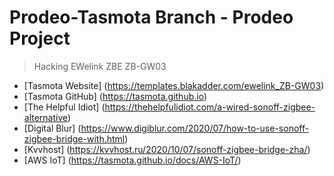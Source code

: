 # Prodeo-Tasmota Branch - Prodeo Project

> Hacking EWelink ZBE ZB-GW03
- [Tasmota Website] (https://templates.blakadder.com/ewelink_ZB-GW03)
- [Tasmota GitHub] (https://tasmota.github.io)
- [The Helpful Idiot] (https://thehelpfulidiot.com/a-wired-sonoff-zigbee-alternative)
- [Digital Blur] (https://www.digiblur.com/2020/07/how-to-use-sonoff-zigbee-bridge-with.html)
- [Kvvhost] (https://kvvhost.ru/2020/10/07/sonoff-zigbee-bridge-zha/)
- [AWS IoT] (https://tasmota.github.io/docs/AWS-IoT/)
